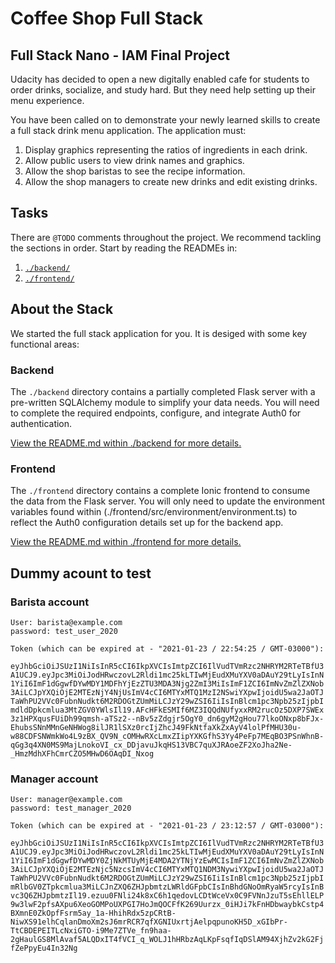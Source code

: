# Coffee Shop Full Stack

## Full Stack Nano - IAM Final Project

Udacity has decided to open a new digitally enabled cafe for students to order drinks, socialize, and study hard. But they need help setting up their menu experience.

You have been called on to demonstrate your newly learned skills to create a full stack drink menu application. The application must:

1) Display graphics representing the ratios of ingredients in each drink.
2) Allow public users to view drink names and graphics.
3) Allow the shop baristas to see the recipe information.
4) Allow the shop managers to create new drinks and edit existing drinks.

## Tasks

There are `@TODO` comments throughout the project. We recommend tackling the sections in order. Start by reading the READMEs in:

1. [`./backend/`](./backend/README.md)
2. [`./frontend/`](./frontend/README.md)

## About the Stack

We started the full stack application for you. It is desiged with some key functional areas:

### Backend

The `./backend` directory contains a partially completed Flask server with a pre-written SQLAlchemy module to simplify your data needs. You will need to complete the required endpoints, configure, and integrate Auth0 for authentication.

[View the README.md within ./backend for more details.](./backend/README.md)

### Frontend

The `./frontend` directory contains a complete Ionic frontend to consume the data from the Flask server. You will only need to update the environment variables found within (./frontend/src/environment/environment.ts) to reflect the Auth0 configuration details set up for the backend app. 

[View the README.md within ./frontend for more details.](./frontend/README.md)


## Dummy acount to test

### Barista account

```
User: barista@example.com
password: test_user_2020
```
```
Token (which can be expired at - "2021-01-23 / 22:54:25 / GMT-03000"):
```
`eyJhbGciOiJSUzI1NiIsInR5cCI6IkpXVCIsImtpZCI6IlVudTVmRzc2NHRYM2RTeTBfU3A1UCJ9.eyJpc3MiOiJodHRwczovL2Rldi1mc25kLTIwMjEudXMuYXV0aDAuY29tLyIsInN1YiI6ImF1dGgwfDYwMDY1MDFhYjEzZTU3MDA3Njg2ZmI3MiIsImF1ZCI6ImNvZmZlZXNob3AiLCJpYXQiOjE2MTEzNjY4NjUsImV4cCI6MTYxMTQ1MzI2NSwiYXpwIjoidU5wa2JaOTJTaWhPU2VVc0FubnNudkt6M2RDOGtZUmMiLCJzY29wZSI6IiIsInBlcm1pc3Npb25zIjpbImdldDpkcmlua3MtZGV0YWlsIl19.AFcHFkESMIf6MZ3IQQdNUfyxxRM2rucOz5DXP7SWEx3z1HPXqusFUiDh99qmsh-aTSz2--nBv5zZdgjr5OgY0_dn6gyM2gHou77lkoONxp8bFJx-EhubsSNnMMnGeNHWog8ilJR1lSXz0rcIjZhcJ49FkNtfaXkZxAyV4lolPfMHU30u-w88CDFSNWmkWo4L9zBX_QV9N_cOMHwRXcLmxZIipYXKGfhS3Yy4PeFp7MEqBO3PSnWhnB-qGg3q4XN0MS9MajLnokoVI_cx_DDjavuJkqHS13VBC7quXJRAoeZF2XoJha2Ne-_HmzMdhXFhCmrCZO5MHwD6OAqDI_Nxog`


### Manager account

```
User: manager@example.com
password: test_manager_2020
```
```
Token (which can be expired at - "2021-01-23 / 23:12:57 / GMT-03000"):
```
`eyJhbGciOiJSUzI1NiIsInR5cCI6IkpXVCIsImtpZCI6IlVudTVmRzc2NHRYM2RTeTBfU3A1UCJ9.eyJpc3MiOiJodHRwczovL2Rldi1mc25kLTIwMjEudXMuYXV0aDAuY29tLyIsInN1YiI6ImF1dGgwfDYwMDY0ZjNkMTUyMjE4MDA2YTNjYzEwMCIsImF1ZCI6ImNvZmZlZXNob3AiLCJpYXQiOjE2MTEzNjc5NzcsImV4cCI6MTYxMTQ1NDM3NywiYXpwIjoidU5wa2JaOTJTaWhPU2VVc0FubnNudkt6M2RDOGtZUmMiLCJzY29wZSI6IiIsInBlcm1pc3Npb25zIjpbImRlbGV0ZTpkcmlua3MiLCJnZXQ6ZHJpbmtzLWRldGFpbCIsInBhdGNoOmRyaW5rcyIsInBvc3Q6ZHJpbmtzIl19.ezuu0FNli24k8xC6h1qedovLCDtWceVx0C9FVNnJzuT5sEhllELP9w3lwF2pfsAXpu6XeoGOMPoUXPGI7HoJmQOCFfK269Uurzx_0iHJi7kFnHDbwaybkCstp4BXmnE0ZkOpfFsrm5ay_1a-HhihRdx5zpCRtB-NiwXS91elhCqlanDmoXm2sJ6mrRCR7qfXGNIUxrtjAelpqpunoKH5D_xGIbPr-TtCBDEPEITLcNxiGTO-i9Me7ZTVe_fn9haa-2gHaulGS8MlAvaf5ALQDxIT4fVCI_q_WOLJ1hHRbzAqLKpFsqfIqDSlAM94XjhZv2kG2FjfZePpyEu4In32Ng`
